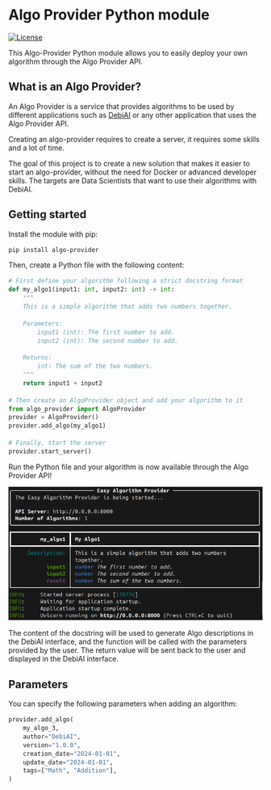# Algo Provider Python module

[![License](https://img.shields.io/badge/License-Apache_2.0-blue.svg)](https://opensource.org/licenses/Apache-2.0)

This Algo-Provider Python module allows you to easily deploy your own algorithm through the Algo Provider API.

## What is an Algo Provider?

An Algo Provider is a service that provides algorithms to be used by different applications such as [DebiAI](https://debiai.irt-systemx.fr/) or any other application that uses the Algo Provider API.

Creating an algo-provider requires to create a server, it requires some skills and a lot of time.

The goal of this project is to create a new solution that makes it easier to start an algo-provider, without the need for Docker or advanced developer skills. The targets are Data Scientists that want to use their algorithms with DebiAI.

## Getting started

Install the module with pip:

```bash
pip install algo-provider
```

Then, create a Python file with the following content:

```python
# First define your algorithm following a strict docstring format
def my_algo1(input1: int, input2: int) -> int:
    """
    This is a simple algorithm that adds two numbers together.

    Parameters:
        input1 (int): The first number to add.
        input2 (int): The second number to add.

    Returns:
        int: The sum of the two numbers.
    """
    return input1 + input2

# Then create an AlgoProvider object and add your algorithm to it
from algo_provider import AlgoProvider
provider = AlgoProvider()
provider.add_algo(my_algo1)

# Finally, start the server
provider.start_server()
```

Run the Python file and your algorithm is now available through the Algo Provider API!

![Expected output](./result.png)

The content of the docstring will be used to generate Algo descriptions in the DebiAI interface, and the function will be called with the parameters provided by the user. The return value will be sent back to the user and displayed in the DebiAI interface.

## Parameters

You can specify the following parameters when adding an algorithm:

```python
provider.add_algo(
    my_algo_3,
    author="DebiAI",
    version="1.0.0",
    creation_date="2024-01-01",
    update_date="2024-01-01",
    tags=["Math", "Addition"],
)
```

